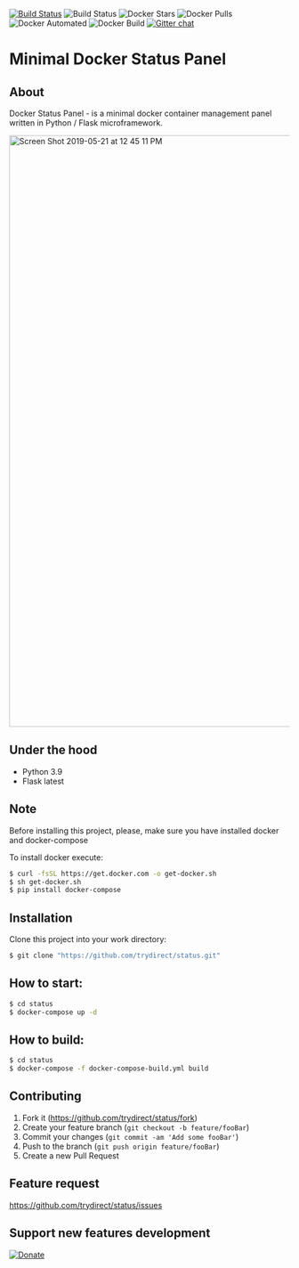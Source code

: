 [![Build Status](https://travis-ci.com/trydirect/status.svg?branch=master)](https://travis-ci.com/trydirect/status)
![Build Status](https://github.com/trydirect/status/actions/workflows/ci/badge.svg)
![Docker Stars](https://img.shields.io/docker/stars/trydirect/status.svg)
![Docker Pulls](https://img.shields.io/docker/pulls/trydirect/status.svg)
![Docker Automated](https://img.shields.io/docker/cloud/automated/trydirect/status.svg)
![Docker Build](https://img.shields.io/docker/cloud/build/trydirect/status.svg)
[![Gitter chat](https://badges.gitter.im/trydirect/community.png)](https://gitter.im/try-direct/community)

# Minimal Docker Status Panel

## About
Docker Status Panel - is a minimal docker container management panel written in Python / Flask microframework.


<img width="1063" alt="Screen Shot 2019-05-21 at 12 45 11 PM" src="https://user-images.githubusercontent.com/42473/58089800-5ae5cd80-7bce-11e9-81ab-b11e9a5ec125.png">

## Under the hood
 * Python 3.9
 * Flask latest
 

## Note
Before installing this project, please, make sure you have installed docker and docker-compose

To install docker execute: 
```sh
$ curl -fsSL https://get.docker.com -o get-docker.sh
$ sh get-docker.sh
$ pip install docker-compose
```

## Installation
Clone this project into your work directory:
```sh
$ git clone "https://github.com/trydirect/status.git"
```

## How to start:
```sh
$ cd status
$ docker-compose up -d
```


## How to build:
```sh
$ cd status
$ docker-compose -f docker-compose-build.yml build
```


## Contributing

1. Fork it (<https://github.com/trydirect/status/fork>)
2. Create your feature branch (`git checkout -b feature/fooBar`)
3. Commit your changes (`git commit -am 'Add some fooBar'`)
4. Push to the branch (`git push origin feature/fooBar`)
5. Create a new Pull Request

## Feature request
https://github.com/trydirect/status/issues

## Support new features development

[![Donate](https://img.shields.io/badge/Donate-PayPal-green.svg)](https://www.paypal.com/cgi-bin/webscr?cmd=_s-xclick&hosted_button_id=2BH8ED2AUU2RL)
